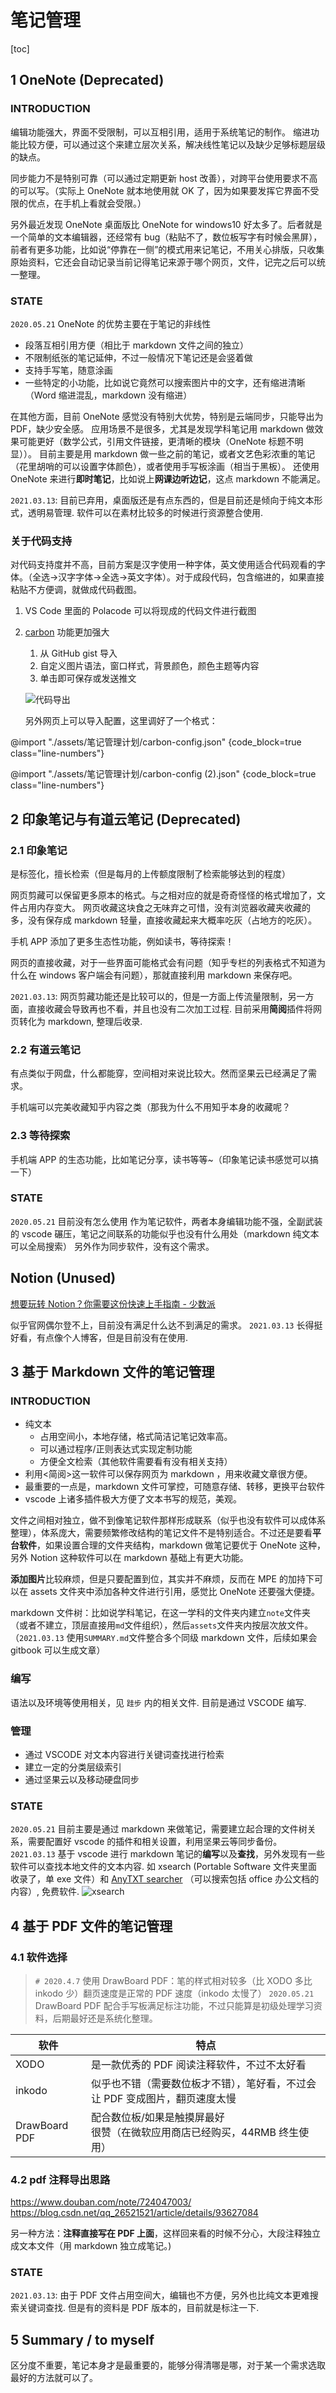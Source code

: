 # 笔记管理

[toc]

## 1 OneNote (Deprecated)

### INTRODUCTION

编辑功能强大，界面不受限制，可以互相引用，适用于系统笔记的制作。
缩进功能比较方便，可以通过这个来建立层次关系，解决线性笔记以及缺少足够标题层级的缺点。

同步能力不是特别可靠（可以通过定期更新 host 改善），对跨平台使用要求不高的可以写。（实际上 OneNote 就本地使用就 OK 了，因为如果要发挥它界面不受限的优点，在手机上看就会受限。）

另外最近发现 OneNote 桌面版比 OneNote for windows10 好太多了。后者就是一个简单的文本编辑器，还经常有 bug（粘贴不了，数位板写字有时候会黑屏），前者有更多功能，比如说“停靠在一侧”的模式用来记笔记，不用关心排版，只收集原始资料，它还会自动记录当前记得笔记来源于哪个网页，文件，记完之后可以统一整理。

### STATE

`2020.05.21`
OneNote 的优势主要在于笔记的非线性

- 段落互相引用方便（相比于 markdown 文件之间的独立）
- 不限制纸张的笔记延伸，不过一般情况下笔记还是会竖着做
- 支持手写笔，随意涂画
- 一些特定的小功能，比如说它竟然可以搜索图片中的文字，还有缩进清晰（Word 缩进混乱，markdown 没有缩进）

在其他方面，目前 OneNote 感觉没有特别大优势，特别是云端同步，只能导出为 PDF，缺少安全感。
应用场景不是很多，尤其是发现学科笔记用 markdown 做效果可能更好（数学公式，引用文件链接，更清晰的模块（OneNote 标题不明显））。
目前主要是用 markdown 做一些之前的笔记，或者文艺色彩浓重的笔记（花里胡哨的可以设置字体颜色），或者使用手写板涂画（相当于黑板）。
还使用 OneNote 来进行**即时笔记**，比如说上**网课边听边记**，这点 markdown 不能满足。

`2021.03.13`: 目前已弃用，桌面版还是有点东西的，但是目前还是倾向于纯文本形式，透明易管理. 软件可以在素材比较多的时候进行资源整合使用.

### 关于代码支持

对代码支持度并不高，目前方案是汉字使用一种字体，英文使用适合代码观看的字体。（全选->汉字字体->全选->英文字体）。对于成段代码，包含缩进的，如果直接粘贴不方便调，就做成代码截图。

1. VS Code 里面的 Polacode 可以将现成的代码文件进行截图

2. [carbon](https://carbon.now.sh) 功能更加强大
   1. 从 GitHub gist 导入
   2. 自定义图片语法，窗口样式，背景颜色，颜色主题等内容
   3. 单击即可保存或发送推文

    ![代码导出](assets/%E7%AC%94%E8%AE%B0%E7%AE%A1%E7%90%86%E8%AE%A1%E5%88%92/2020-03-01-15-41-48.png)

    另外网页上可以导入配置，这里调好了一个格式：

@import "./assets/笔记管理计划/carbon-config.json" {code_block=true class="line-numbers"}

@import "./assets/笔记管理计划/carbon-config (2).json" {code_block=true class="line-numbers"}

## 2 印象笔记与有道云笔记 (Deprecated)

### 2.1 印象笔记

是标签化，擅长检索（但是每月的上传额度限制了检索能够达到的程度）

网页剪藏可以保留更多原本的格式。与之相对应的就是奇奇怪怪的格式增加了，文件占用内存变大。
网页收藏这块食之无味弃之可惜，没有浏览器收藏夹收藏的多，没有保存成 markdown 轻量，直接收藏起来大概率吃灰（占地方的吃灰）。

手机 APP 添加了更多生态性功能，例如读书，等待探索！

网页的直接收藏，对于一些界面可能格式会有问题（知乎专栏的列表格式不知道为什么在 windows 客户端会有问题），那就直接利用 markdown 来保存吧。

`2021.03.13`: 网页剪藏功能还是比较可以的，但是一方面上传流量限制，另一方面，直接收藏会导致再也不看，并且也没有二次加工过程. 目前采用**简阅**插件将网页转化为 markdown, 整理后收录.

### 2.2 有道云笔记

有点类似于网盘，什么都能穿，空间相对来说比较大。然而坚果云已经满足了需求。

手机端可以完美收藏知乎内容之类（那我为什么不用知乎本身的收藏呢？

### 2.3 等待探索

手机端 APP 的生态功能，比如笔记分享，读书等等~（印象笔记读书感觉可以搞一下） <!-- TODO: 研究 -->

### STATE

`2020.05.21`
目前没有怎么使用
作为笔记软件，两者本身编辑功能不强，全副武装的 vscode 碾压，笔记之间联系的功能似乎也没有什么用处（markdown 纯文本可以全局搜索）
另外作为同步软件，没有这个需求。

## Notion (Unused)

[想要玩转 Notion？你需要这份快速上手指南 - 少数派](https://sspai.com/post/57464)

似乎官网偶尔登不上，目前没有满足什么达不到满足的需求。
`2021.03.13` 长得挺好看，有点像个人博客，但是目前没有在使用.

## 3 基于 Markdown 文件的笔记管理

### INTRODUCTION

- 纯文本
    - 占用空间小，本地存储，格式简洁记笔记效率高。
    - 可以通过程序/正则表达式实现定制功能
    - 方便全文检索（其他软件需要看有没有相关支持）
- 利用<简阅>这一软件可以保存网页为 markdown ，用来收藏文章很方便。
- 最重要的一点是，markdown 文件可掌控，可随意存储、转移，更换平台软件
- vscode 上诸多插件极大方便了文本书写的规范，美观。

文件之间相对独立，做不到像笔记软件那样形成联系（似乎也没有软件可以成体系整理），体系庞大，需要频繁修改结构的笔记文件不是特别适合。不过还是要看**平台软件**，如果设置合理的文件夹结构，markdown 做笔记要优于 OneNote 这种，另外 Notion 这种软件可以在 markdown 基础上有更大功能。

**添加图片**比较麻烦，但是只要配置到位，其实并不麻烦，反而在 MPE 的加持下可以在 assets 文件夹中添加各种文件进行引用，感觉比 OneNote 还要强大便捷。

markdown 文件树：比如说学科笔记，在这一学科的文件夹内建立`note`文件夹（或者不建立，顶层直接用`md`文件组织），然后`assets`文件夹内按层次放文件。（`2021.03.13` 使用`SUMMARY.md`文件整合多个同级 markdown 文件，后续如果会 gitbook 可以生成文章）

### 编写

语法以及环境等使用相关，见 `跬步` 内的相关文件.
目前是通过 VSCODE 编写.

### 管理

- 通过 VSCODE 对文本内容进行关键词查找进行检索
- 建立一定的分类层级索引
- 通过坚果云以及移动硬盘同步

### STATE

`2020.05.21`
目前主要是通过 markdown 来做笔记，需要建立起合理的文件树关系，需要配置好 vscode 的插件和相关设置，利用坚果云等同步备份。
`2021.03.13`
基于 vscode 进行 markdown 笔记的**编写**以及**查找**，另外发现有一些软件可以查找本地文件的文本内容.
如 xsearch (Portable Software 文件夹里面收录了，单 exe 文件）和 [AnyTXT searcher](https://anytxt.net/) （可以搜索包括 office 办公文档的内容）, 免费软件.
![xsearch](assets/%E7%AC%94%E8%AE%B0%E7%AE%A1%E7%90%86%E8%AE%A1%E5%88%92/2021-03-13-20-19-05.png 'xsearch')

## 4 基于 PDF 文件的笔记管理

### 4.1 软件选择

> `# 2020.4.7`
> 使用 DrawBoard PDF：笔的样式相对较多（比 XODO 多比 inkodo 少）翻页速度是正常的 PDF 速度（inkodo 太慢了）
> `2020.05.21`
> DrawBoard PDF 配合手写板满足标注功能，不过只能算是初级处理学习资料，后期最好还是系统化整理。

软件 | 特点
---|---
XODO | 是一款优秀的 PDF 阅读注释软件，不过不太好看
inkodo | 似乎也不错（需要数位板才不错），笔好看，不过会让 PDF 变成图片，翻页速度太慢
DrawBoard PDF | 配合数位板/如果是触摸屏最好</br>很赞（在微软应用商店已经购买，44RMB 终生使用）

### 4.2 pdf 注释导出思路

<https://www.douban.com/note/724047003/>
<https://blog.csdn.net/qq_26521521/article/details/93627084>

另一种方法：**注释直接写在 PDF 上面**，这样回来看的时候不分心，大段注释独立成文本文件（用 markdown 独立成笔记。)

### STATE

`2021.03.13`: 由于 PDF 文件占用空间大，编辑也不方便，另外也比纯文本更难搜索关键词查找. 但是有的资料是 PDF 版本的，目前就是标注一下.

## 5 Summary / to myself

区分度不重要，笔记本身才是最重要的，能够分得清哪是哪，对于某一个需求选取最好的方法就可以了。

